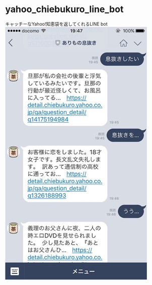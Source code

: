 # yahoo_chiebukuro_line_bot
キャッチーなYahoo!知恵袋を返してくれるLINE bot
![Yahoo!知恵袋LINEbot](https://github.com/arimo/yahoo_chiebukuro_line_bot/blob/image/line_bot.jpg)
